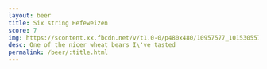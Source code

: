 ```yaml
---
layout: beer
title: Six string Hefeweizen
score: 7
img: https://scontent.xx.fbcdn.net/v/t1.0-0/p480x480/10957577_10153055725708745_5392401214475659109_n.jpg?oh=a35ee8c3e080bf06c61d97735addebb6&oe=58951A03
desc: One of the nicer wheat bears I\'ve tasted
permalink: /beer/:title.html
---
```

